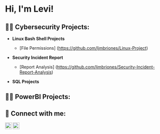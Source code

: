 <h1>Hi, I'm Levi! </h1>

<h2>👨‍💻 Cybersecurity Projects:</h2>

- <b>Linux Bash Shell Projects </b>
  - [File Permissions] (https://github.com/ljmbriones/Linux-Project)

- <b>Security Incident Report </b>
  - [Report Analysis] (https://github.com/ljmbriones/Security-Incident-Report-Analysis)
 
- <b>SQL Projects </b>

<h2>👨‍💻 PowerBI Projects:</h2>

 







<h2> 🤳 Connect with me:</h2>

[<img align="left" alt="JoshMadakor | LinkedIn" width="22px" src="https://cdn.jsdelivr.net/npm/simple-icons@v3/icons/linkedin.svg" />][linkedin]
[<img align="left" alt="JoshMadakor | Instagram" width="22px" src="https://cdn.jsdelivr.net/npm/simple-icons@v3/icons/instagram.svg" />][instagram]

[linkedin]: (https://www.linkedin.com/in/levi-jon-briones-0651191a/)
[instagram]: (https://www.instagram.com/levi.briones/)










